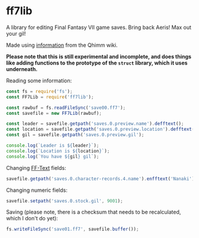 ff7lib
======

A library for editing Final Fantasy VII game saves.
Bring back Aeris! Max out your gil!

Made using [information](http://wiki.qhimm.com/view/FF7/Savemap)
from the Qhimm wiki.

**Please note that this is still experimental and incomplete,
and does things like adding functions to the prototype of the `struct` library,
which it uses underneath.**

Reading some information:
```javascript
const fs = require('fs');
const FF7Lib = require('ff7lib');

const rawbuf = fs.readFileSync('save00.ff7');
const savefile = new FF7Lib(rawbuf);

const leader = savefile.getpath('saves.0.preview.name').defftext();
const location = savefile.getpath('saves.0.preview.location').defftext();
const gil = savefile.getpath('saves.0.preview.gil');

console.log(`Leader is ${leader}`);
console.log(`Location is ${location}`);
console.log(`You have ${gil} gil`);
```

Changing [FF-Text](http://wiki.qhimm.com/view/FF7/FF_Text) fields:
```javascript
savefile.getpath('saves.0.character-records.4.name').enfftext('Nanaki');
```

Changing numeric fields:
```javascript
savefile.setpath('saves.0.stock.gil', 9001);
```

Saving (please note, there is a checksum that needs to be recalculated,
which I don't do yet):
```javascript
fs.writeFileSync('save01.ff7', savefile.buffer());
```
